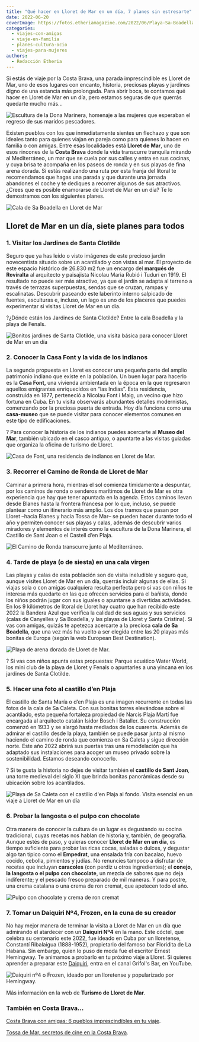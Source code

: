 ```yaml
---
title: "Qué hacer en Lloret de Mar en un día, 7 planes sin estresarte"
date: 2022-06-20
coverImage: https://fotos.etheriamagazine.com/2022/06/Playa-Sa-Boadella-lloret.jpg
categories: 
  - viajes-con-amigas
  - viaje-en-familia
  - planes-cultura-ocio
  - viajes-para-mujeres
authors: 
  - Redacción Etheria
---
```


Si estás de viaje por la Costa Brava, una parada imprescindible es Lloret de Mar, uno de esos lugares con encanto, historia, preciosas playas y jardines digno de una estancia más prolongada. Para abrir boca, te contamos qué hacer en Lloret de Mar en un día, pero estamos seguras de que querrás quedarte mucho más...

![Escultura de la Dona Marinera, homenaje a las mujeres que esperaban el regreso de sus maridos pescadores.](https://fotos.etheriamagazine.com/2022/06/lloret-Dona-Marinera.jpg "Escultura de la Dona Marinera, homenaje a las mujeres que esperaban el regreso de sus maridos pescadores. © OT Lloret de Mar")

Existen pueblos con los que inmediatamente sientes un flechazo y que son ideales tanto 
para quienes viajan en pareja como para quienes lo hacen en familia o con amigas. Entre 
esas localidades está **Lloret de Mar**, uno de esos rincones de la **Costa Brava** 
donde la vida transcurre tranquila mirando al Mediterráneo, un mar que se cuela por sus 
calles y entra en sus cocinas, y cuya brisa te acompaña en los paseos de ronda y en sus 
playas de fina arena dorada. Si estás realizando una ruta por esta franja del litoral te 
recomendamos que hagas una parada y que durante una jornada abandones el coche y te 
dediques a recorrer algunos de sus atractivos. ¿Crees que es posible enamorarse de 
Lloret de Mar en un día? Te lo demostramos con los siguientes planes. 

![Cala de Sa Boadella en Lloret de Mar](https://fotos.etheriamagazine.com/2022/06/Playa-Sa-Boadella-lloret.jpg "Cala de Sa Boadella. © OT Lloret de Mar.")

## Lloret de Mar en un día, siete planes para todos

### 1\. Visitar los Jardines de Santa Clotilde

Seguro que ya has leído o visto imágenes de este precioso jardín novecentista situado 
sobre un acantilado y con vistas al mar. El proyecto de este espacio histórico de 26.830 
m2 fue un encargo del **marqués de Roviralta** al arquitecto y paisajista Nicolau Maria 
Rubió i Tudurí en 1919. El resultado no puede ser más atractivo, ya que el jardín se 
adapta al terreno a través de terrazas superpuestas, sendas que se cruzan, rampas y 
escalinatas. Descubrir paseando este laberinto interno salpicado de fuentes, esculturas 
e, incluso, un lago es uno de los placeres que puedes experimentar si visitas Lloret de 
Mar en un día. 

?¿Dónde están los Jardines de Santa Clotilde? Entre la cala Boadella y la playa de 
Fenals. 

![Bonitos jardines de Santa Clotilde, una visita básica para conocer Lloret de Mar en un día](https://fotos.etheriamagazine.com/2022/06/Jardines-Santa-Clotilde.jpg "Bonitos jardines de Santa Clotilde. © OT Lloret de Mar")

### 2\. Conocer la Casa Font y la vida de los indianos

La segunda propuesta en Lloret es conocer una pequeña parte del amplio patrimonio 
indiano que existe en la población. Un buen lugar para hacerlo es la **Casa Font,** una 
vivienda ambientada en la época en la que regresaron aquellos emigrantes enriquecidos en 
“las Indias”. Esta residencia, construida en 1877, perteneció a Nicolau Font i Maig, un 
vecino que hizo fortuna en Cuba. En tu visita observarás abundantes detalles 
modernistas, comenzando por la preciosa puerta de entrada. Hoy día funciona como una 
**casa-museo** que se puede visitar para conocer elementos comunes en este tipo de 
edificaciones. 

? Para conocer la historia de los indianos puedes acercarte al **Museo del Mar**, 
también ubicado en el casco antiguo, o apuntarte a las visitas guiadas que organiza la 
oficina de turismo de Lloret. 

![Casa de Font, una residencia de indianos en Lloret de Mar.](https://fotos.etheriamagazine.com/2022/06/lloret-mar-Can-Font-676x1024.jpg "Casa de Font, una residencia de indianos de la localidad. © OT Lloret de Mar")

### 3\. Recorrer el Camino de Ronda de Lloret de Mar

Caminar a primera hora, mientras el sol comienza tímidamente a despuntar, por los 
caminos de ronda o senderos marítimos de Lloret de Mar es otra experiencia que hay que 
tener apuntada en la agenda. Estos caminos llevan desde Blanes hasta la frontera 
francesa por lo que, incluso, se puede plantear como un itinerario más amplio. Los dos 
tramos que pasan por Lloret –hacia Blanes y hacia Tossa de Mar– se pueden hacer durante 
todo el año y permiten conocer sus playas y calas, además de descubrir varios miradores 
y elementos de interés como la escultura de la Dona Marinera, el Castillo de Sant Joan o 
el Castell d’en Plaja. 

![El Camino de Ronda transcurre junto al Mediterráneo.](https://fotos.etheriamagazine.com/2022/06/lloret-mar-Camino-de-Ronda.jpg "El Camino de Ronda transcurre junto al Mediterráneo. © OT Lloret de Mar")

### 4\. Tarde de playa (o de siesta) en una cala virgen

Las playas y calas de esta población son de visita ineludible y seguro que, aunque 
visites Lloret de Mar en un día, querrás incluir algunas de ellas. Si viajas sola o con 
amigas cualquiera resulta perfecta pero si vas con niños te interesa más quedarte en las 
que ofrecen servicios para el bañista, donde los niños podrán jugar con sus iguales o 
apuntarse a divertidas actividades. En los 9 kilómetros de litoral de Lloret hay cuatro 
que han recibido este 2022 la Bandera Azul que verifica la calidad de sus aguas y sus 
servicios (calas de Canyelles y Sa Boadella, y las playas de Lloret y Santa Cristina). 
Si vas con amigas, quizás te apetezca acercarte a la preciosa **cala de Sa Boadella**, 
que una vez más ha vuelto a ser elegida entre las 20 playas más bonitas de Europa (según 
la web European Best Destination). 

![Playa de arena dorada de Lloret de Mar.](https://fotos.etheriamagazine.com/2022/06/Playa-Lloret-mar.jpg "Playa de arena dorada de Lloret de Mar.")

? Si vas con niños apunta estas propuestas: Parque acuático Water World, los mini club 
de la playa de Lloret y Fenals o apuntarles a una yincana en los jardines de Santa 
Clotilde. 

### 5\. Hacer una foto al castillo d’en Plaja

El castillo de Santa María o d’en Plaja es una imagen recurrente en todas las fotos de 
la cala de Sa Caleta. Con sus bonitas torres elevándose sobre el acantilado, esta 
pequeña fortaleza propiedad de Narcís Plaja Martí fue encargada al arquitecto catalán 
Isidor Bosch i Bataller. Su construcción comenzó en 1933 y se alargó hasta mediados de 
los cuarenta. Además de admirar el castillo desde la playa, también se puede pasar junto 
al mismo haciendo el camino de ronda que comienza en Sa Caleta y sigue dirección norte. 
Este año 2022 abrirá sus puertas tras una remodelación que ha adaptado sus instalaciones 
para acoger un museo privado sobre la sostenibilidad. Estamos deseando conocerlo. 

? Si te gusta la historia no dejes de visitar también el **castillo de Sant Joan**, una 
torre medieval del siglo XI que brinda bonitas panorámicas desde su ubicación sobre los 
acantilados. 

![Playa de Sa Caleta con el castillo d'en Plaja al fondo. Visita esencial en un viaje a Lloret de Mar en un día](https://fotos.etheriamagazine.com/2022/06/lloret-mar-Sa-Caleta.jpg "Playa de Sa Caleta con el castillo d'en Plaja al fondo. © OT Lloret de Mar")

### 6\. Probar la langosta o el pulpo con chocolate

Otra manera de conocer la cultura de un lugar es degustando su cocina tradicional, cuyas 
recetas nos hablan de historia y, también, de geografía. Aunque estés de paso, y quieras 
conocer **Lloret de Mar en un día**, es tiempo suficiente para probar las ricas cocas, 
saladas o dulces, y degustar algo tan típico como el **Empedrat**, una ensalada fría con 
bacalao, huevo cocido, cebolla, pimientos y judías. No renuncies tampoco a disfrutar de 
recetas que incluyan **caracoles** (con perdiz u otros ingredientes); el **conejo, la 
langosta o el pulpo con chocolate**, un mezcla de sabores que no deja indiferente; y el 
pescado fresco preparado de mil maneras. Y para postre, una crema catalana o una crema 
de ron cremat, que apetecen todo el año. 

![Pulpo con chocolate y crema de ron cremat](https://fotos.etheriamagazine.com/2022/06/pulpo-chocolate-lloret.jpg "Pulpo con chocolate y crema de ron cremat. © Lloret de Mar")

### 7\. Tomar un Daiquiri Nº4, Frozen, en la cuna de su creador

No hay mejor manera de terminar la visita a Lloret de Mar en un día que admirando el 
atardecer con un **Daiquiri Nº4** en la mano. Este cóctel, que celebra su centenario 
este 2022, fue ideado en Cuba por un lloretense, Constantí Ribalaigua (1888-1952), 
propietario del famoso bar Floridita de La Habana. Sin embargo, quien lo puso de moda 
fue el escritor Ernest Hemingway. Te animamos a probarlo en tu próximo viaje a Lloret. 
Si quieres aprender a preparar este [Daiquiri](https://www.youtube.com/watch?v=bLKuVKlbtsY&t=6s), 
entra en el canal Grifol's Bar, en YouTube. 

![Daiquiri nº4 o Frozen, ideado por un lloretense y popularizado por Hemingway.](https://fotos.etheriamagazine.com/2022/06/daiquiri-4-lloret-mar.jpg "Daiquiri nº4 o Frozen, ideado por un lloretense y popularizado por Hemingway. © Pepa García")

Más información en la web de **Turismo de Lloret de Mar**. 

### También en Costa Brava...

[Costa Brava con amigas: 6 pueblos imprescindibles en tu 
viaje](https://etheriamagazine.com/2019/05/28/pueblos-imprescindibles-viaje-amigas-costa-brava/). 

[Tossa de Mar, secretos de cine en la Costa 
Brava](https://etheriamagazine.com/2020/06/24/viajes-por-espana-que-ver-hacer-tossa-de-mar-costa-brava/).

